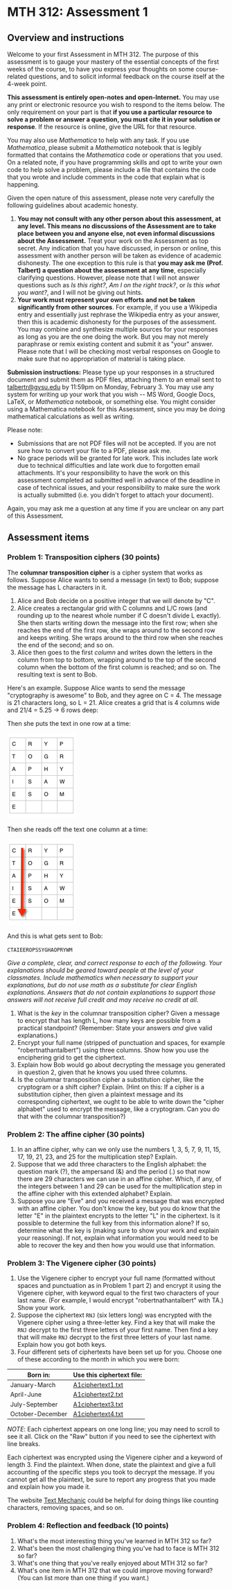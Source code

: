 # MTH 312: Assessment 1

## Overview and instructions

Welcome to your first Assessment in MTH 312. The purpose of this assessment is to gauge your mastery of the essential concepts of the first weeks of the course, to have you express your thoughts on some course-related questions, and to solicit informal feedback on the course itself at the 4-week point. 

**This assessment is entirely open-notes and open-Internet.** You may use any print or electronic resource you wish to respond to the items below. The only requirement on your part is that **if you use a particular resource to solve a problem or answer a question, you must cite it in your solution or response**. If the resource is online, give the URL for that resource. 

You may also use *Mathematica* to help with any task. If you use *Mathematica*, please submit a *Mathematica* notebook that is legibly formatted that contains the *Mathematica* code or operations that you used. On a related note, if you have programming skills and opt to write your own code to help solve a problem, please include a file that contains the code that you wrote and include comments in the code that explain what is happening. 

Given the open nature of this assessment, please note very carefully the following guidelines about academic honesty. 

1. **You may not consult with any other person about this assessment, at any level. This means no discussions of the Assessment are to take place between you and anyone else, not even informal discussions about the Assessment.** Treat your work on the Assessment as top secret. Any indication that you have discussed, in person or online, this assessment with another person will be taken as evidence of academic dishonesty. The one exception to this rule is that **you may ask me (Prof. Talbert) a question about the assessment at any time**, especially clarifying questions. However, please note that I will not answer questions such as *Is this right?*, *Am I on the right track?*, or *Is this what you want?*, and I will not be giving out hints. 
2. **Your work must represent your own efforts and not be taken significantly from other sources**. For example, if you use a Wikipedia entry and essentially just rephrase the Wikipedia entry as your answer, then this is academic dishonesty for the purposes of the assessment. You may combine and synthesize multiple sources for your responses as long as you are the one doing the work. But you may not merely paraphrase or remix existing content and submit it as "your" answer. Please note that I will be checking most verbal responses on Google to make sure that no appropriation of material is taking place. 



**Submission instructions:** Please type up your responses in a structured document and submit them as PDF files, attaching them to an email sent to [talbertr@gvsu.edu](mailto:talbertr@gvsu.edu) by 11:59pm on Monday, February 3. You may use any system for writing up your work that you wish -- MS Word, Google Docs, LaTeX, or  *Mathematica* notebook, or something else. You might consider using a Mathematica notebook for this Assessment, since you may be doing mathematical calculations as well as writing.

Please note: 

+ Submissions that are not PDF files will not be accepted. If you are not sure how to convert your file to a PDF, please ask me. 
+ No grace periods will be granted for late work. This includes late work due to technical difficulties and late work due to forgotten email attachments. It's your responsibility to have the work on this assessment completed ad submitted well in advance of the deadline in case of technical issues, and your responsibility to make sure the work is actually submitted (i.e. you didn't forget to attach your document). 

Again, you may ask me a question at any time if you are unclear on any part of this Assessment. 

## Assessment items

### Problem 1: Transposition ciphers (30 points) 

The **columnar transposition cipher** is a cipher system that works as follows. Suppose Alice wants to send a message (in text) to Bob; suppose the message has L characters in it. 

1. Alice and Bob decide on a positive integer that we will denote by "C". 
2. Alice creates a rectangular grid with C columns and L/C rows (and rounding up to the nearest whole number if C doesn't divide L exactly). She then starts writing down the message into the first row; when she reaches the end of the first row, she wraps around to the second row and keeps writing. She wraps around to the third row when she reaches the end of the second; and so on. 
3. Alice then goes to the first *column* and writes down the letters in the column from top to bottom, wrapping around to the top of the second column when the bottom of the first column is reached; and so on. The resulting text is sent to Bob. 

Here's an example. Suppose Alice wants to send the message "cryptography is awesome" to Bob, and they agree on C = 4. The message is 21 characters long, so L = 21. Alice creates a grid that is 4 columns wide and 21/4 = 5.25 -> 6 rows deep: 

Then she puts the text in one row at a time: 

![Enciphering grid](https://github.com/RobertTalbert/mth312/blob/master/Assessment1/grid1.png?raw=true)

Then she reads off the text one column at a time: 

![Enciphering grid](https://github.com/RobertTalbert/mth312/blob/master/Assessment1/grid2.png?raw=true)

And this is what gets sent to Bob:

`CTAIEEROPSSYGHAOPRYWM`

*Give a complete, clear, and correct response to each of the following. Your explanations should be geared toward people at the level of your classmates. Include mathematics when necessary to support your explanations, but do not use math as a substitute for clear English explanations. Answers that do not contain explanations to support those answers will not receive full credit and may receive no credit at all.*

1. What is the *key* in the columnar transposition cipher? Given a message to encrypt that has length L, how many keys are possible from a practical standpoint? (Remember: State your answers *and* give valid explanations.) 
2. Encrypt your full name (stripped of punctuation and spaces, for example "robertnathantalbert") using three columns. Show how you use the enciphering grid to get the ciphertext. 
3. Explain how Bob would go about decrypting the message you generated in question 2, given that he knows you used three columns. 
4. Is the columnar transposition cipher a substitution cipher, like the cryptogram or a shift cipher? Explain. (Hint on this: If a cipher is a substitution cipher, then given a plaintext message and its corresponding ciphertext, we ought to be able to write down the "cipher alphabet" used to encrypt the message, like a cryptogram. Can you do that with the columnar transposition?) 


### Problem 2: The affine cipher (30 points) 

1. In an affine cipher, why can we only use the numbers 1, 3, 5, 7, 9, 11, 15, 17, 19, 21, 23, and 25 for the multiplication step? Explain. 
2. Suppose that we add three characters to the English alphabet: the question mark (?), the ampersand (&) and the period (.) so that now there are 29 characters we can use in an affine cipher. Which, if any, of the integers between 1 and 29 can be used for the multiplication step in the affine cipher with this extended alphabet? Explain. 
3. Suppose you are "Eve" and you received a message that was encrypted with an affine cipher. You don't know the key, but you do know that the letter "E" in the plaintext encrypts to the letter "L" in the ciphertext. Is it possible to determine the full key from this information alone? If so, determine what the key is (making sure to show your work and explain your reasoning). If not, explain what information you would need to be able to recover the key and then how you would use that information.  


### Problem 3: The Vigenere cipher (30 points) 

1. Use the Vigenere cipher to encrypt your full name (formatted without spaces and punctuation as in Problem 1 part 2) and encrypt it using the Vigenere cipher, with keyword equal to the first two characters of your last name. (For example, I would encrypt "robertnathantalbert" with TA.) Show your work. 
2. Suppose the ciphertext `RNJ` (six letters long) was encrypted with the Vigenere cipher using a three-letter key. Find a key that will make the `RNJ` decrypt to the first three letters of your first name. Then find a key that will make  `RNJ` decrypt to the first three letters of your last name. Explain how you got both keys. 
3. Four different sets of ciphertexts have been set up for you. Choose one of these according to the month in which you were born: 


| Born in:         |  Use this ciphertext file:  |
| ---------------- | :-------------------------  |
| January-March    |  [A1ciphertext1.txt](https://raw.github.com/RobertTalbert/mth312/blob/master/Assessment1/A1ciphertext1.txt)          |
| April-June       |  [A1ciphertext2.txt](https://github.com/RobertTalbert/mth312/blob/master/Assessment1/A1ciphertext2.txt)          |
| July-September   |  [A1ciphertext3.txt](https://github.com/RobertTalbert/mth312/blob/master/Assessment1/A1ciphertext3.txt)          |
| October-December |  [A1ciphertext4.txt](https://github.com/RobertTalbert/mth312/blob/master/Assessment1/A1ciphertext4.txt)          |

*NOTE*: Each ciphertext appears on one long line; you may need to scroll to see it all. Click on the "Raw" button if you need to see the ciphertext with line breaks.

Each ciphertext was encrypted using the Vigenere cipher and a keyword of length 3. Find the plaintext. When done, state the plaintext and give a full accounting of the specific steps you took to decrypt the message. If you cannot get all the plaintext, be sure to report any progress that you made and explain how you made it. 

The website [Text Mechanic](http://textmechanic.com/) could be helpful for doing things like counting characters, removing spaces, and so on. 


### Problem 4: Reflection and feedback (10 points) 

1. What's the most interesting thing you've learned in MTH 312 so far? 
2. What's been the most challenging thing you've had to face is MTH 312 so far? 
3. What's one thing that you've really enjoyed about MTH 312 so far? 
4. What's one item in MTH 312 that we could improve moving forward? (You can list more than one thing if you want.) 


